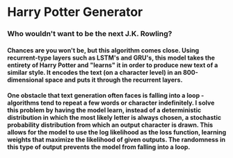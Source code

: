 # Harry Potter Generator
### Who wouldn't want to be the next J.K. Rowling?

#### Chances are you won't be, but this algorithm comes close. Using recurrent-type layers such as LSTM's and GRU's, this model takes the entirety of Harry Potter and "learns" it in order to produce new text of a similar style. It encodes the text (on a character level) in an 800-dimensional space and puts it through the recurrent layers.
#### One obstacle that text generation often faces is falling into a loop - algorithms tend to repeat a few words or character indefinitely. I solve this problem by having the model learn, instead of a deterministic distribution in which the most likely letter is always chosen, a stochastic probability distribution from which an output character is drawn. This allows for the model to use the log likelihood as the loss function, learning weights that maximize the likelihood of given outputs. The randomness in this type of output prevents the model from falling into a loop.
